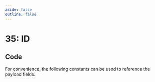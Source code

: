 ```yaml
---
aside: false
outline: false
---
```


<script setup>
import ProtocolBytes from '../../../components/ProtocolBytes.vue';
import SplitColumnView from '../../../components/SplitColumnView.vue';
import GenerateConsts from '../../../components/GenerateConsts.vue'
</script>

# 35: ID

<SplitColumnView>
<template #left>

Used to [GET](./device-services#get) the ID of the device.

### Payload

It has a single field, the ID, which is a uint.

| Field | Name       | Description                      | Type   | Example | Actual |
| ----- | ---------- | -------------------------------- | ------ | ------- | - |
| 1     | ID | | uintn  | 240 209 132 0  | 8704496 |

If the request could not be fulfilled, the response status would be 2 (NOT OK), all header fields would also be returned, but the payload should not be expected.

</template>
<template #right>

### Example
If you wanted to GET the ID from a device, you would send a GET message with the ID field requested (length 0).

<ProtocolBytes
byteString="3 19 0 35 0 2 0 1 5 1 234 1 2 1 0 1 0 182 28"
:boldPositions="[3,12,15,16]"
:allowCollapse="false"
/>

The device would then respond with a message of type 35, with the ID field filled in if known.

<ProtocolBytes
byteString="76 66 3 26 0 35 0 3 0 3 4 1 1 234 1 1 1 6 1 0 1 4 240 209 132 0 2 242"
:boldPositions="[3,20]"
:allowCollapse="false"
/>

</template>
</SplitColumnView>

## Code

For convenience, the following constants can be used to reference the payload fields.

<GenerateConsts :prefix="'MD_DEVICE_ID_'" :enumName="'MD_DEVICE_GSM_ID'" :dataPath="'messages/35/data'"/>
